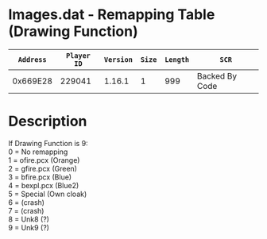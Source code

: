 # Images.dat - Remapping Table (Drawing Function)

| `Address` | `Player ID` | `Version` | `Size` | `Length` | `SCR` |
| ---------- | ----------- | --------- | ------ | -------- | ---- |
| 0x669E28 | 229041 | 1.16.1 | 1 | 999 | Backed By Code |

# Description

If Drawing Function is 9:<br>0 = No remapping<br>1 = ofire.pcx (Orange)<br>2 = gfire.pcx (Green)<br>3 = bfire.pcx (Blue)<br>4 = bexpl.pcx (Blue2)<br>5 = Special (Own cloak)<br>6 = (crash)<br>7 = (crash)<br>8 = Unk8 (?)<br>9 = Unk9 (?)